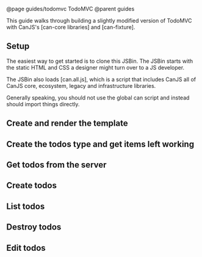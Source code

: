 @page guides/todomvc TodoMVC
@parent guides


This guide walks through building a slightly modified version of TodoMVC with CanJS's [can-core libraries]
and [can-fixture].


## Setup

The easiest way to get started is to clone this JSBin.  The JSBin starts
with the static HTML and CSS a designer might turn over to a JS developer.

The JSBin also loads [can.all.js], which is a script that includes
CanJS all of CanJS core, ecosystem, legacy and infrastructure libraries.

Generally speaking, you should not use the global can script and instead
should import things directly.

## Create and render the template


## Create the todos type and get items left working

## Get todos from the server

## Create todos

## List todos

## Destroy todos

## Edit todos
